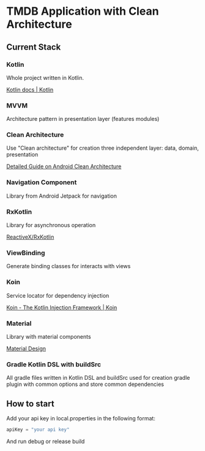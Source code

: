 # TMDB Application with Clean Architecture

## **Current Stack**

### Kotlin

Whole project written in Kotlin.

[Kotlin docs | Kotlin](https://kotlinlang.org/docs/home.html)

### MVVM

Architecture pattern in presentation layer (features modules)

[](https://developer.android.com/jetpack/guide?gclid=CjwKCAjwtdeFBhBAEiwAKOIy50TjRzAeb73n0bcAYvmrDgJ0-umR-srP69RQVqPyR97T9IU_uV6nIxoCV8wQAvD_BwE&gclsrc=aw.ds)

### Clean Architecture

Use "Clean architecture" for creation three independent layer: data, domain, presentation

[Detailed Guide on Android Clean Architecture](https://medium.com/android-dev-hacks/detailed-guide-on-android-clean-architecture-9eab262a9011)

### Navigation Component

Library from Android Jetpack for navigation

[](https://developer.android.com/guide/navigation)

### RxKotlin

Library for asynchronous operation

[ReactiveX/RxKotlin](https://github.com/ReactiveX/RxKotlin)

### ViewBinding

Generate binding classes for interacts with views

[](https://developer.android.com/topic/libraries/view-binding)

### Koin

Service locator for dependency injection

[Koin - The Kotlin Injection Framework | Koin](https://insert-koin.io/)

### Material

Library with material components

[Material Design](https://material.io/)

### Gradle Kotlin DSL with buildSrc

All gradle files written in Kotlin DSL and buildSrc used for creation gradle plugin with common
options and store common dependencies

[](https://docs.gradle.org/current/userguide/kotlin_dsl.html)

## How to start

Add your api key in local.properties in the following format:

```kotlin
apiKey = "your api key"
```

And run debug or release build